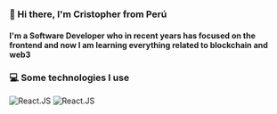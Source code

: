 ### 👋 Hi there, I'm Cristopher from Perú
#### I'm a Software Developer who in recent years has focused on the frontend and now I am learning everything related to blockchain and web3

### 💻 Some technologies I use
![React.JS](https://img.shields.io/badge/React-20232A?style=for-the-badge&logo=react&logoColor=61DAFB)
![React.JS](https://img.shields.io/badge/JavaScript-323330?style=for-the-badge&logo=javascript&logoColor=F7DF1E)
